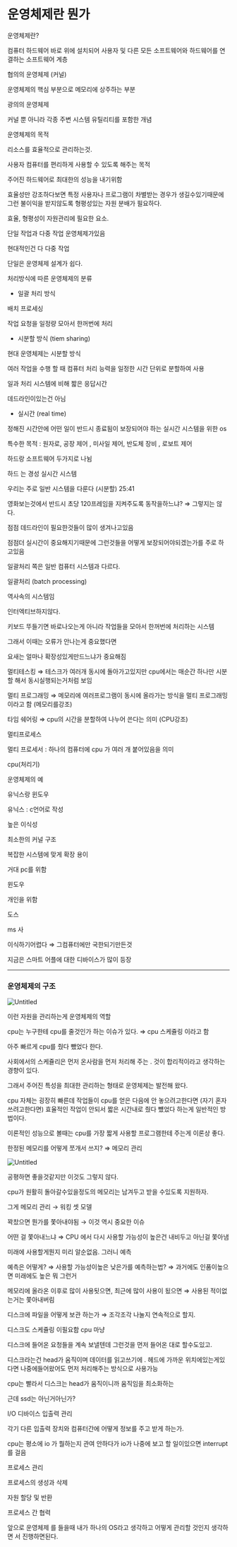 # 운영체제란 뭔가

운영체제란?

컴퓨터 하드웨어 바로 위에 설치되어 사용자 및 다른 모든 소프트웨어와 하드웨어를 연결하는 소프트웨어 계층

협의의 운영체제 (커널)

운영체제의 핵심 부분으로 메모리에 상주하는 부분

광의의 운영체제

커널 뿐 아니라 각종 주변 시스템 유틸리티를 포함한 개념

운영체제의 목적

리소스를 효율적으로 관리하는것.

사용자 컴퓨터를 편리하게 사용할 수 있도록 해주는 목적

주어진 하드웨어로 최대한의 성능을 내기위함

효율성만 강조하다보면 특정 사용자나 프로그램이 차별받는 경우가 생길수있기때문에 그런 불이익을 받지않도록 형평성있는 자원 분배가 필요하다.

효율, 형평성이 자원관리에 필요한 요소.

단일 작업과 다중 작업 운영체제가있음

현대적인건 다 다중 작업

단일은 운영체제 설계가 쉽다.

처리방식에 따른 운영체제의 분류

- 일괄 처리 방식

배치 프로세싱

작업 요청을 일정량 모아서 한꺼번에 처리

- 시분할 방식 (tiem sharing)

현대 운영체제는 시분할 방식

여러 작업을 수행 할 때 컴퓨터 처리 능력을 일정한 시간 단위로 분할하여 사용

일과 처리 시스템에 비해 짧은 응답시간

데드라인이있는건 아님

- 실시간 (real time)

정해진 시간안에 어떤 일이 반드시 종료됨이 보장되어야 하는 실시간 시스템을 위한 os

특수한 목적 : 원자로, 공장 제어 , 미사일 제어, 반도체 장비 , 로보트 제어

하드랑 소프트웨어 두가지로 나뉨

하드 는 경성 실시간 시스템

우리는 주로 일반 시스템을 다룬다 (시분할) 25:41

영화보는것에서 반드시 초당 120프레임을 지켜주도록 동작을하느냐? ⇒ 그렇지는 않다.

점점 데드라인이 필요한것들이 많이 생겨나고있음

점점더 실시간이 중요해지기때문에 그런것들을 어떻게 보장되어야되겠는가를 주로 하고있음

일괄처리 쪽은 일반 컴퓨터 시스템과 다르다.

일괄처리 (batch processing)

역사속의 시스템임

인터엑티브하지않다.

키보드 뚜들기면 바로나오는게 아니라 작업들을 모아서 한꺼번에 처리하는 시스템

그래서 이때는 오류가 안나는게 중요했다면

요새는 얼마나 확장성있게만드느냐가 중요해짐

멀티테스킹 ⇒ 테스크가 여러개 동시에 돌아가고있지만 cpu에서는 매순간 하나만 시분할 해서 동시실행되는거처럼 보임

멀티 프로그래밍 ⇒ 메모리에 여러프로그램이 동시에 올라가는 방식을 멀티 프로그래밍이라고 함 (메모리를강조)

타임 쉐어링 ⇒ cpu의 시간을 분할하여 나누어 쓴다는 의미 (CPU강조)

멀티프로세스

멀티 프로세서 : 하나의 컴퓨터에 cpu 가 여러 개 붙어있음을 의미

cpu(처리기)

운영체제의 예

유닉스랑 윈도우

유닉스 : c언어로 작성

높은 이식성

최소한의 커널 구조

복잡한 시스템에 맞게 확장 용이

거대 pc를 위함

윈도우

개인을 위함

도스

ms 사

이식하기어렵다 ⇒ 그컴퓨터에만 국한되기만든것

지금은 스마트 어플에 대한 디바이스가 많이 등장

---

### 운영체제의 구조

![Untitled](https://prod-files-secure.s3.us-west-2.amazonaws.com/a0cf4138-46fe-405e-b47b-fc5a2b5d00cc/356e2f62-b2ce-4faa-aded-41566a0d3cbb/Untitled.png)

이런 자원을 관리하는게 운영체제의 역할

cpu는 누구한테 cpu를 줄것인가 하는 이슈가 있다. ⇒ cpu 스케쥴링 이라고 함

아주 빠르게 cpu를 줬다 뺐었다 한다.

사회에서의 스케쥴리은 먼저 온사람을 먼저 처리해 주는 . 것이 합리적이라고 생각하는 경향이 있다.

그래서 주어진 특성을 최대한 관리하는 형태로 운영체제는 발전해 왔다.

cpu 자체는 굉장히 빠른데 작업들이 cpu를 얻은 다음에 안 놓으려고한다면 (자기 혼자 쓰려고한다면) 효율적인 작업이 안되서 짧은 시간내로 줬다 뻈었다 하는게 일반적인 방법이다.

이론적인 성능으로 볼때는 cpu를 가장 짧게 사용할 프로그램한테 주는게 이론상 좋다.

한정된 메모리를 어떻게 쪼개서 쓰지? ⇒ 메모리 관리

![Untitled](https://prod-files-secure.s3.us-west-2.amazonaws.com/a0cf4138-46fe-405e-b47b-fc5a2b5d00cc/344492ae-1f40-433d-a5b3-493c754c2150/Untitled.png)

공평하면 좋을것같지만 이것도 그렇지 않다.

cpu가 원활히 돌아갈수있을정도의 메모리는 남겨두고 받을 수있도록 지원하자.

그게 메모리 관리 → 워킹 셋 모델

꽉찼으면 뭔가를 쫓아내야됨 → 이것 역시 중요한 이슈

어떤 걸 쫓아내느냐 ⇒ CPU 에서 다시 사용할 가능성이 높은건 내비두고 아닌걸 쫓아냄

미래에 사용할게뭔지 미리 알순없음. 그러니 예측

예측은 어떻게? ⇒ 사용할 가능성이높은 낮은가를 예측하는법? ⇒ 과거에도 인품이높으면 미래에도 높은 뭐 그런거

메모리에 올라온 이후로 많이 사용됫으면, 최근에 많이 사용이 됬으면 ⇒ 사용된 적이없는거는 쫓아내버림

디스크에 파일을 어떻게 보관 하는가 ⇒ 조각조각 나눌지 연속적으로 할지.

디스크도 스케쥴링 이필요함 cpu 마냥

디스크에 들어온 요청들을 계속 보낼텐데 그런것을 먼저 들어온 대로 할수도있고.

디스크라는건 head가 움직이며 데이터를 읽고쓰기에 . 헤드에 가까운 위치에있는게있다면 나중에들어왔어도 먼저 처리해주는 방식으로 사용가능

cpu는 빨라서 디스크는 head가 움직이니까 움직임을 최소화하는

근데 ssd는 아닌거아닌가?

I/O 디바이스 입출력 관리

각기 다른 입출력 장치와 컴퓨터간에 어떻게 정보를 주고 받게 하는가.

cpu는 평소에 io 가 뭘하는지 관여 안하다가 io가 나중에 보고 할 일이있으면 interrupt를 걸음

프로세스 관리

프로세스의 생성과 삭제

자원 할당 및 반환

프로세스 간 협력

앞으로 운영체제 를 들을때 내가 하나의 OS라고 생각하고 어떻게 관리할 것인지 생각하면 서 진행하면된다.
